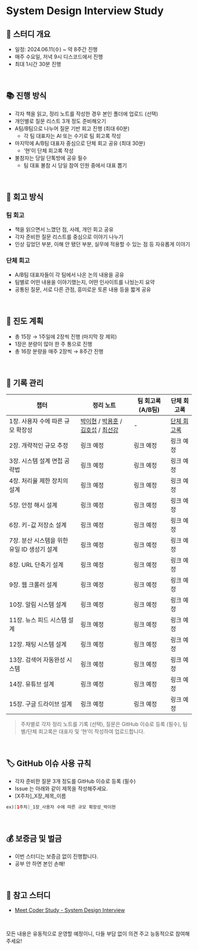# System Design Interview Study

## 📆 스터디 개요

- 일정: 2024.06.11(수) ~ 약 8주간 진행
- 매주 수요일, 저녁 9시 디스코드에서 진행
- 최대 1시간 30분 진행

<br>

## 📚 진행 방식

- 각자 책을 읽고, 정리 노트를 작성한 경우 본인 폴더에 업로드 (선택)
- 개인별로 질문 리스트 3개 정도 준비해오기
- A팀/B팀으로 나누어 질문 기반 회고 진행 (최대 60분)
  - 각 팀 대표자는 AI 또는 수기로 팀 회고록 작성
- 마지막에 A/B팀 대표자 중심으로 단체 회고 공유 (최대 30분)
  - ‘현’이 단체 회고록 작성
- 불참자는 당일 단톡방에 공유 필수
  - 팀 대표 불참 시 당일 참여 인원 중에서 대표 뽑기

<br>

## 📝 회고 방식

### 팀 회고
- 책을 읽으면서 느꼈던 점, 사례, 개인 회고 공유
- 각자 준비한 질문 리스트를 중심으로 이야기 나누기
- 인상 깊었던 부분, 이해 안 됐던 부분, 실무에 적용할 수 있는 점 등 자유롭게 이야기

### 단체 회고
- A/B팀 대표자들이 각 팀에서 나온 논의 내용을 공유
- 팀별로 어떤 내용을 이야기했는지, 어떤 인사이트를 나눴는지 요약
- 공통된 질문, 서로 다른 관점, 흥미로운 토론 내용 등을 짧게 공유

<br>

## 📖 진도 계획

- 총 15장 → 1주일에 2장씩 진행 (마지막 장 제외)
- 1장은 분량이 많아 한 주 통으로 진행
- 총 16장 분량을 매주 2장씩 → 8주간 진행

<br>

## 📝 기록 관리

| 챕터                          | 정리 노트                                                                                                                                                                                                                                                                                                                                                                                                                                                                                                                                                                                                                                                                                                                                                                                                                                                                                                                                                                                                                                                                                                                                                                                                      | 팀 회고록 (A/B팀) | 단체 회고록                                                                                                                                                                                                                                                                                     |
| --------------------------- |------------------------------------------------------------------------------------------------------------------------------------------------------------------------------------------------------------------------------------------------------------------------------------------------------------------------------------------------------------------------------------------------------------------------------------------------------------------------------------------------------------------------------------------------------------------------------------------------------------------------------------------------------------------------------------------------------------------------------------------------------------------------------------------------------------------------------------------------------------------------------------------------------------------------------------------------------------------------------------------------------------------------------------------------------------------------------------------------------------------------------------------------------------------------------------------------------------| ------------ | ------------------------------------------------------------------------------------------------------------------------------------------------------------------------------------------------------------------------------------------------------------------------------------------ |
| 1장. 사용자 수에 따른 규모 확장성        | [박이현](https://github.com/grow-together-study/system-design-interview/blob/main/01%EC%9E%A5_%EC%82%AC%EC%9A%A9%EC%9E%90_%EC%88%98%EC%97%90_%EB%94%B0%EB%A5%B8_%EA%B7%9C%EB%AA%A8_%ED%99%95%EC%9E%A5%EC%84%B1/%EB%B0%95%EC%9D%B4%ED%98%84/%5B1%EC%A3%BC%EC%B0%A8%5D%EB%B0%95%EC%9D%B4%ED%98%84.md) / [박용훈](https://github.com/grow-together-study/system-design-interview/blob/main/01%EC%9E%A5_%EC%82%AC%EC%9A%A9%EC%9E%90_%EC%88%98%EC%97%90_%EB%94%B0%EB%A5%B8_%EA%B7%9C%EB%AA%A8_%ED%99%95%EC%9E%A5%EC%84%B1/%EB%B0%95%EC%9A%A9%ED%9B%88/%5B1%EC%A3%BC%EC%B0%A8%5D%EB%B0%95%EC%9A%A9%ED%9B%88.md) / [김호섭](https://github.com/grow-together-study/system-design-interview/blob/main/01%EC%9E%A5_%EC%82%AC%EC%9A%A9%EC%9E%90_%EC%88%98%EC%97%90_%EB%94%B0%EB%A5%B8_%EA%B7%9C%EB%AA%A8_%ED%99%95%EC%9E%A5%EC%84%B1/%EA%B9%80%ED%98%B8%EC%84%AD/%5B1%EC%A3%BC%EC%B0%A8%5D%EA%B9%80%ED%98%B8%EC%84%AD.md) / [최선강](https://github.com/grow-together-study/system-design-interview/blob/main/01%EC%9E%A5_%EC%82%AC%EC%9A%A9%EC%9E%90_%EC%88%98%EC%97%90_%EB%94%B0%EB%A5%B8_%EA%B7%9C%EB%AA%A8_%ED%99%95%EC%9E%A5%EC%84%B1/%EC%B5%9C%EC%84%A0%EA%B0%95/%5B1%EC%A3%BC%EC%B0%A8%5D%EC%B5%9C%EC%84%A0%EA%B0%95.md) | -            | [단체 회고록](https://github.com/grow-together-study/system-design-interview/blob/main/01%EC%9E%A5_%EC%82%AC%EC%9A%A9%EC%9E%90_%EC%88%98%EC%97%90_%EB%94%B0%EB%A5%B8_%EA%B7%9C%EB%AA%A8_%ED%99%95%EC%9E%A5%EC%84%B1/%5B1%EC%A3%BC%EC%B0%A8%5D%EB%8B%A8%EC%B2%B4_%ED%9A%8C%EA%B3%A0%EB%A1%9D.md) |
| 2장. 개략적인 규모 추정              | 링크 예정                                                                                                                                                                                                                                                                                                                                                                                                                                                                                                                                                                                                                                                                                                                                                                                                                                                                                                                                                                                                                                                                                                                                                                                                      | 링크 예정        | 링크 예정                                                                                                                                                                                                                                                                                      |
| 3장. 시스템 설계 면접 공략법           | 링크 예정                                                                                                                                                                                                                                                                                                                                                                                                                                                                                                                                                                                                                                                                                                                                                                                                                                                                                                                                                                                                                                                                                                                                                                                                      | 링크 예정        | 링크 예정                                                                                                                                                                                                                                                                                      |
| 4장. 처리율 제한 장치의 설계           | 링크 예정                                                                                                                                                                                                                                                                                                                                                                                                                                                                                                                                                                                                                                                                                                                                                                                                                                                                                                                                                                                                                                                                                                                                                                                                      | 링크 예정        | 링크 예정                                                                                                                                                                                                                                                                                      |
| 5장. 안정 해시 설계                | 링크 예정                                                                                                                                                                                                                                                                                                                                                                                                                                                                                                                                                                                                                                                                                                                                                                                                                                                                                                                                                                                                                                                                                                                                                                                                      | 링크 예정        | 링크 예정                                                                                                                                                                                                                                                                                      |
| 6장. 키-값 저장소 설계              | 링크 예정                                                                                                                                                                                                                                                                                                                                                                                                                                                                                                                                                                                                                                                                                                                                                                                                                                                                                                                                                                                                                                                                                                                                                                                                      | 링크 예정        | 링크 예정                                                                                                                                                                                                                                                                                      |
| 7장. 분산 시스템을 위한 유일 ID 생성기 설계 | 링크 예정                                                                                                                                                                                                                                                                                                                                                                                                                                                                                                                                                                                                                                                                                                                                                                                                                                                                                                                                                                                                                                                                                                                                                                                                      | 링크 예정        | 링크 예정                                                                                                                                                                                                                                                                                      |
| 8장. URL 단축기 설계              | 링크 예정                                                                                                                                                                                                                                                                                                                                                                                                                                                                                                                                                                                                                                                                                                                                                                                                                                                                                                                                                                                                                                                                                                                                                                                                      | 링크 예정        | 링크 예정                                                                                                                                                                                                                                                                                      |
| 9장. 웹 크롤러 설계                | 링크 예정                                                                                                                                                                                                                                                                                                                                                                                                                                                                                                                                                                                                                                                                                                                                                                                                                                                                                                                                                                                                                                                                                                                                                                                                      | 링크 예정        | 링크 예정                                                                                                                                                                                                                                                                                      |
| 10장. 알림 시스템 설계              | 링크 예정                                                                                                                                                                                                                                                                                                                                                                                                                                                                                                                                                                                                                                                                                                                                                                                                                                                                                                                                                                                                                                                                                                                                                                                                      | 링크 예정        | 링크 예정                                                                                                                                                                                                                                                                                      |
| 11장. 뉴스 피드 시스템 설계           | 링크 예정                                                                                                                                                                                                                                                                                                                                                                                                                                                                                                                                                                                                                                                                                                                                                                                                                                                                                                                                                                                                                                                                                                                                                                                                      | 링크 예정        | 링크 예정                                                                                                                                                                                                                                                                                      |
| 12장. 채팅 시스템 설계              | 링크 예정                                                                                                                                                                                                                                                                                                                                                                                                                                                                                                                                                                                                                                                                                                                                                                                                                                                                                                                                                                                                                                                                                                                                                                                                      | 링크 예정        | 링크 예정                                                                                                                                                                                                                                                                                      |
| 13장. 검색어 자동완성 시스템           | 링크 예정                                                                                                                                                                                                                                                                                                                                                                                                                                                                                                                                                                                                                                                                                                                                                                                                                                                                                                                                                                                                                                                                                                                                                                                                      | 링크 예정        | 링크 예정                                                                                                                                                                                                                                                                                      |
| 14장. 유튜브 설계                 | 링크 예정                                                                                                                                                                                                                                                                                                                                                                                                                                                                                                                                                                                                                                                                                                                                                                                                                                                                                                                                                                                                                                                                                                                                                                                                      | 링크 예정        | 링크 예정                                                                                                                                                                                                                                                                                      |
| 15장. 구글 드라이브 설계             | 링크 예정                                                                                                                                                                                                                                                                                                                                                                                                                                                                                                                                                                                                                                                                                                                                                                                                                                                                                                                                                                                                                                                                                                                                                                                                      | 링크 예정        | 링크 예정                                                                                                                                                                                                                                                                                      |


> 주차별로 각자 정리 노트를 기록 (선택), 질문은 GitHub 이슈로 등록 (필수), 팀별/단체 회고록은 대표자 및 ‘현’이 작성하여 업로드합니다.

<br>

## 🏷️ GitHub 이슈 사용 규칙
- 각자 준비한 질문 3개 정도를 GitHub 이슈로 등록 (필수)
- Issue 는 아래와 같이 제목을 작성해주세요.
- [X주차]_X장_제목_이름
```java
ex)[1주차]_1장_사용자 수에 따른 규모 확장성_박이현
```

<br>

## 💰 보증금 및 벌금

- 이번 스터디는 보증금 없이 진행합니다.
- 공부 안 하면 본인 손해!

<br>

## 🔗 참고 스터디

- [Meet Coder Study - System Design Interview](https://github.com/Meet-Coder-Study/book-system-design-interview)

<br>

모든 내용은 유동적으로 운영할 예정이니, 다들 부담 없이 의견 주고 능동적으로 참여해주세요!
